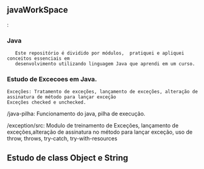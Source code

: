 ## javaWorkSpace 
:    
   ###  Java 
       Este repositório é dividido por módulos,  pratiquei e apliquei conceitos essenciais em
       desenvolvimento utilizando linguagem Java que aprendi em um curso.
   
   ### Estudo de Excecoes em Java.
    Exceções: Tratamento de exceções, lançamento de exceções, alteração de assinatura de método para lançar exceção
    Exceções checked e unchecked.
  
  /java-pilha: Funcionamento do java, pilha de execução.
  
  /exception/src: Modulo de treinamento de Exceções, lançamento de exceções,alteração de assinatura no método para lançar exceção, uso de throw, throws, try-catch, try-with-resources
  
   ## Estudo de class Object e String
   ##
